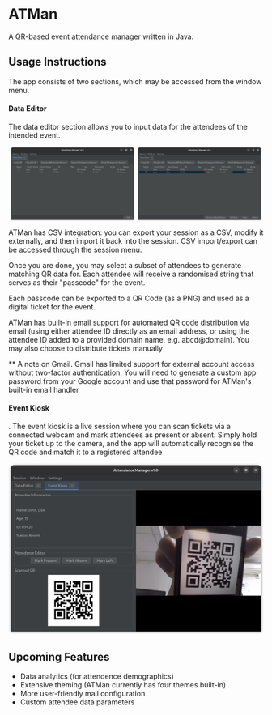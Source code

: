 # ATMan
 A QR-based event attendance manager written in Java.

## Usage Instructions

The app consists of two sections, which may be accessed from the window menu. 

#### Data Editor

The data editor section allows you to input data for the attendees of the intended event.

<p align="center">
  <img align="center" src="https://raw.githubusercontent.com/iamjackchen/ATMAN/main/Screenshots/DataEditor.png" width="49%" />
  <img align="center"  src="https://raw.githubusercontent.com/iamjackchen/ATMAN/main/Screenshots/DataEditorActive.png" width="49%" /> 
</p>

ATMan has CSV integration: you can export your session as a CSV, modify it externally,
and then import it back into the session. CSV import/export can be accessed through the session menu.

Once you are done, you may select a subset of attendees to generate matching QR data for. 
Each attendee will receive a randomised string that serves as their "passcode" for the event.

Each passcode can be exported to a QR Code (as a PNG) and used as a digital ticket for the event.

ATMan has built-in email support for automated QR code distribution via email (using either 
attendee ID directly as an email address, or using the attendee ID added to a provided domain name, e.g. abcd@domain).
You may also choose to distribute tickets manually

** A note on Gmail. Gmail has limited support for external account access without two-factor authentication.
You will need to generate a custom app password from your Google account and use that password for ATMan's built-in
email handler 

#### Event Kiosk
.
The event kiosk is a live session where you can scan tickets via a connected webcam and mark attendees as present or absent.
Simply hold your ticket up to the camera, and the app will automatically recognise the QR code and match it to a registered attendee

![](https://raw.githubusercontent.com/iamjackchen/ATMAN/main/Screenshots/EventKiosk.png)

## Upcoming Features

 - Data analytics (for attendence demographics)
 - Extensive theming (ATMan currently has four themes built-in)
 - More user-friendly mail configuration
 - Custom attendee data parameters
